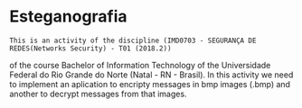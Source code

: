 # Esteganografia
    This is an activity of the discipline (IMD0703 - SEGURANÇA DE REDES(Networks Security) - T01 (2018.2)) 
of the course Bachelor of Information Technology of the Universidade Federal do Rio Grande do Norte (Natal - RN - Brasil).
  In this activity we need to implement an aplication to encripty messages in bmp images (.bmp) and another 
to decrypt messages from that images. 
